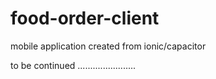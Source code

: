 # food-order-client
mobile application created from ionic/capacitor

to be continued .......................
